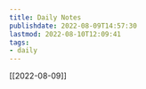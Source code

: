 ```yaml
---
title: Daily Notes
publishdate: 2022-08-09T14:57:30
lastmod: 2022-08-10T12:09:41
tags: 
- daily
---
```










[[2022-08-09]]







